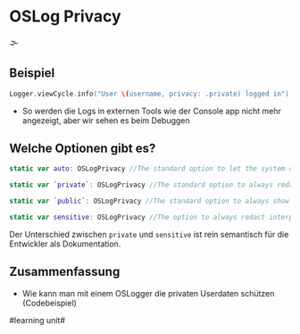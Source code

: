 # OSLog Privacy
🌫️

## Beispiel
```swift
Logger.viewCycle.info("User \(username, privacy: .private) logged in")
```

- So werden die Logs in externen Tools wie der Console app nicht mehr angezeigt, aber wir sehen es beim Debuggen

## Welche Optionen gibt es?

```swift
static var auto: OSLogPrivacy //The standard option to let the system determine whether to redact or display a value. (Standartmässig aktiviert)

static var `private`: OSLogPrivacy //The standard option to always redact the interpolated value.

static var `public`: OSLogPrivacy //The standard option to always show the interpolated value.

static var sensitive: OSLogPrivacy //The option to always redact interpolated values that contain sensitive information.

```

Der Unterschied zwischen `private` und `sensitive` ist rein semantisch für die Entwickler als Dokumentation.

## Zusammenfassung
- Wie kann man mit einem OSLogger die privaten Userdaten schützen (Codebeispiel)


#learning unit#